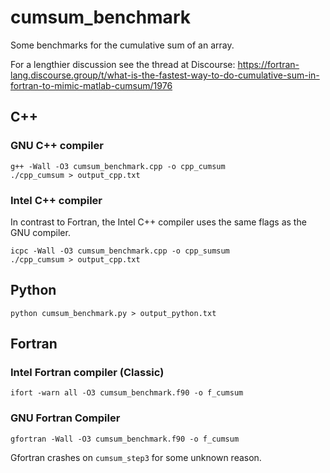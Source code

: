 # cumsum_benchmark

Some benchmarks for the cumulative sum of an array.

For a lengthier discussion see the thread at Discourse: https://fortran-lang.discourse.group/t/what-is-the-fastest-way-to-do-cumulative-sum-in-fortran-to-mimic-matlab-cumsum/1976

## C++

### GNU C++ compiler

```
g++ -Wall -O3 cumsum_benchmark.cpp -o cpp_cumsum
./cpp_cumsum > output_cpp.txt
```
### Intel C++ compiler

In contrast to Fortran, the Intel C++ compiler uses the same flags as the GNU compiler.

```
icpc -Wall -O3 cumsum_benchmark.cpp -o cpp_sumsum
./cpp_cumsum > output_cpp.txt
```

## Python

```
python cumsum_benchmark.py > output_python.txt
```

## Fortran

### Intel Fortran compiler (Classic)

```
ifort -warn all -O3 cumsum_benchmark.f90 -o f_cumsum
```

### GNU Fortran Compiler

```
gfortran -Wall -O3 cumsum_benchmark.f90 -o f_cumsum
```

Gfortran crashes on `cumsum_step3` for some unknown reason.

